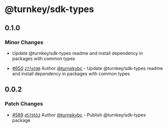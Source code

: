 # @turnkey/sdk-types

## 0.1.0

### Minor Changes

- Update @turnkey/sdk-types readme and install dependency in packages with common types

- [#650](https://github.com/tkhq/sdk/pull/650) [`27fe590`](https://github.com/tkhq/sdk/commit/27fe590cdc3eb6a8cde093eeefda2ee1cdc79412) Author [@turnekybc](https://github.com/turnekybc) - Update @turnkey/sdk-types readme and install dependency in packages with common types

## 0.0.2

### Patch Changes

- [#589](https://github.com/tkhq/sdk/pull/589) [`d579553`](https://github.com/tkhq/sdk/commit/d579553006eba29947dee6b45c3ce2025695732f) Author [@turnekybc](https://github.com/turnekybc) - Publish @turnkey/sdk-types package
